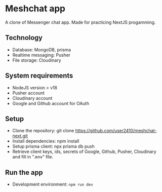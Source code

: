 # Meshchat app

A clone of Messenger chat app. Made for practicing NextJS progamming.

## Technology
- Database: MongoDB, prisma
- Realtime messaging: Pusher
- File storage: Cloudinary

## System requirements
- NodeJS version > v18
- Pusher account
- Cloudinary account
- Google and Github account for OAuth
  
## Setup
- Clone the repository: git clone https://github.com/user2410/meshchat-next.git
- Install dependencies: npm install
- Setup prisma client: npx prisma db push
- Retrieve client keys, ids, secrets of Google, Github, Pusher, Cloudinary and fill in ".env" file.

## Run the app
- Development environment: 	`npm run dev`